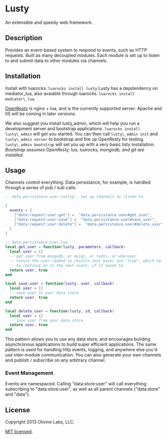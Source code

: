 Lusty
====

An extensible and speedy web framework.

## Description

Provides an event-based system to respond to events, such as HTTP requests.
Built as many decoupled modules. Each module is set up to listen to and submit
data to other modules via channels.

## Installation

Install with luarocks: `luarocks install lusty`
Lusty has a depdendency on mediator\_lua, also avaiable through luarocks.
`luarocks install mediator\_lua`.

[OpenResty](http://www.openresty.com) is nginx + lua, and is the currently
supported server. Apache and IIS will be coming in later versions.

We also suggest you install lusty\_admin, which will help you run a
development server and bootstrap applications. `luarocks install lusty\_admin`
will get you started. You can then call `lusty\_admin init` and `lusty\_admin
server` to bootstrap and fire up OpenResty for testing. `lusty\_admin bootstrap`
will set you up with a very basic listy installation. *Bootstrap assumes OpenResty,
lua, luarocks, mongodb, and git are installed.*

## Usage

Channels control everything. Data persistance, for example, is handled through
a series of pub / sub calls:

```lua
-- data.persistence.user.config - set up channels to listen to

{
  events = {
    ["data:request:user:get"] =  "data.persistance.user#get_user",
    ["data:request:user:save"] =  "data.persistance.user#save_user",
    ["data:request:user:delete"] =  "data.persistance.user#delete_user"
  }
}

-- data.persistence.user.lua
local get_user = function(lusty, parameters, callback)
  local user = {}
  -- get user from mongodb, or mysql, or redis, or wherever
  -- return the user (added to results sent back) and "true", which tells lusty
  -- to continue on to the next event, if it needs to
  return user, true
end

local save_user = function(lusty, user, callback)
  local user = {}
  -- save user to your data store
  return user, true
end

local delete_user = function(lusty, id, callback)
  local user = {}
  -- save user from your data store
  return user, true
end
```

This pattern allows you to use any data store, and encourages building
asynchronous applications to build super efficient applications. The same
pattern is used for handling http events, logging, and anywhere else you'd use
inter-module communication. You can also generate your own channels and
publish / subscribe on any arbitrary channel.

### Event Management

Events are namespaced. Calling "data:store:user" will call everything
subscribing to "data:store:user", as well as all parent channels ("data:store"
and "data").

## License

Copyright 2013 Olivine Labs, LLC.

[MIT licensed](http://www.opensource.org/licenses/mit-license.php).

